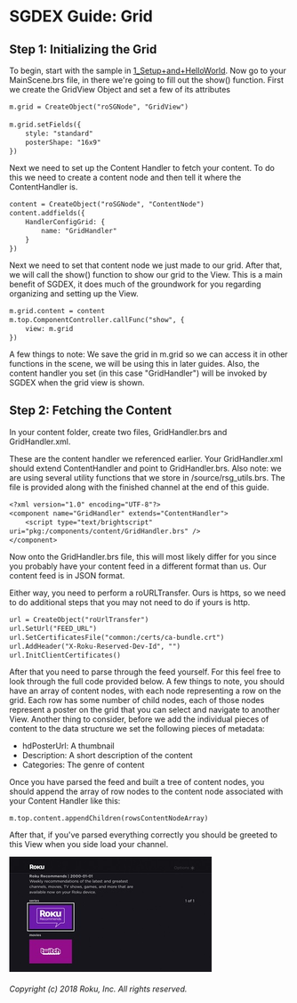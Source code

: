 # SGDEX Guide: Grid

## Step 1: Initializing the Grid

To begin, start with the sample in [1_Setup+and+HelloWorld](../1_Setup+and+HelloWorld). Now go to your MainScene.brs file, in there we're going to fill out the show() function. First we create the GridView Object and set a few of its attributes

```
m.grid = CreateObject("roSGNode", "GridView")

m.grid.setFields({
    style: "standard"
    posterShape: "16x9"
})
```

Next we need to set up the Content Handler to fetch your content. To do this we need to create a content node and then tell it where the ContentHandler is.

```
content = CreateObject("roSGNode", "ContentNode")
content.addfields({
    HandlerConfigGrid: {
        name: "GridHandler"
    }
})
```

Next we need to set that content node we just made to our grid. After that, we will call the show() function to show our grid to the View. This is a main benefit of SGDEX, it does much of the groundwork for you regarding organizing and setting up the View.

```
m.grid.content = content
m.top.ComponentController.callFunc("show", {
    view: m.grid
})
```

A few things to note: We save the grid in m.grid so we can access it in other functions in the scene, we will be using this in later guides. Also, the content handler you set (in this case "GridHandler") will be invoked by SGDEX when the grid view is shown.

## Step 2: Fetching the Content

In your content folder, create two files, GridHandler.brs and GridHandler.xml.

These are the content handler we referenced earlier. Your GridHandler.xml should extend ContentHandler and point to GridHandler.brs. Also note: we are using several utility functions that we store in /source/rsg_utils.brs. The file is provided along with the finished channel at the end of this guide.

```
<?xml version="1.0" encoding="UTF-8"?>
<component name="GridHandler" extends="ContentHandler">
    <script type="text/brightscript" uri="pkg:/components/content/GridHandler.brs" />
</component>
```

Now onto the GridHandler.brs file, this will most likely differ for you since you probably have your content feed in a different format than us. Our content feed is in JSON format.

Either way, you need to perform a roURLTransfer. Ours is https, so we need to do additional steps that you may not need to do if yours is http.

```
url = CreateObject("roUrlTransfer")
url.SetUrl("FEED_URL")
url.SetCertificatesFile("common:/certs/ca-bundle.crt")
url.AddHeader("X-Roku-Reserved-Dev-Id", "")
url.InitClientCertificates()
```

After that you need to parse through the feed yourself. For this feel free to look through the full code provided below. A few things to note, you should have an array of content nodes, with each node representing a row on the grid. Each row has some number of child nodes, each of those nodes represent a poster on the grid that you can select and navigate to another View. Another thing to consider, before we add the individual pieces of content to the data structure we set the following pieces of metadata:

- hdPosterUrl: A thumbnail
- Description: A short description of the content
- Categories: The genre of content

Once you have parsed the feed and built a tree of content nodes, you should append the array of row nodes to the content node associated with your Content Handler like this:

```
m.top.content.appendChildren(rowsContentNodeArray)
```

After that, if you've parsed everything correctly you should be greeted to this View when you side load your channel.

![](docs/1.jpg)

###### Copyright (c) 2018 Roku, Inc. All rights reserved.
